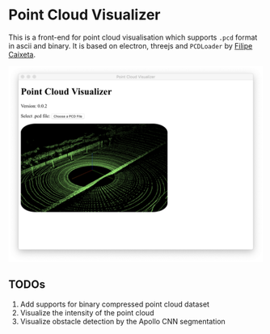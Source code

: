 # Point Cloud Visualizer

This is a front-end for point cloud visualisation which supports ``.pcd`` format in ascii and binary. It is based on electron, threejs and ``PCDLoader`` by [Filipe Caixeta](http://filipecaixeta.com.br/). 

![index](./doc/screenshot.png)

## TODOs

1. Add supports for binary compressed point cloud dataset
2. Visualize the intensity of the point cloud
3. Visualize obstacle detection by the Apollo CNN segmentation
